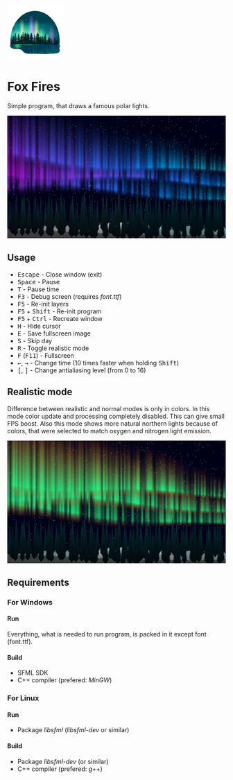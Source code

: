 ![Fox Fires](icon.png)

Fox Fires
=========

Simple program, that draws a famous polar lights.

![Fox Fires](example.png)

Usage
-----

* <kbd>Escape</kbd> - Close window (exit)
* <kbd>Space</kbd> - Pause
* <kbd>T</kbd> - Pause time
* <kbd>F3</kbd> - Debug screen (requires *font.ttf*)
* <kbd>F5</kbd> - Re-init layers
* <kbd>F5</kbd> + <kbd>Shift</kbd> - Re-init program
* <kbd>F5</kbd> + <kbd>Ctrl</kbd> - Recreate window
* <kbd>H</kbd> - Hide cursor
* <kbd>E</kbd> - Save fullscreen image
* <kbd>S</kbd> - Skip day
* <kbd>R</kbd> - Toggle realistic mode
* <kbd>F</kbd> (<kbd>F11</kbd>) - Fullscreen
* <kbd>←</kbd>, <kbd>→</kbd> - Change time (10 times faster when holding <kbd>Shift</kbd>)
* <kbd>[</kbd>, <kbd>]</kbd> - Change antialiasing level (from 0 to 16)

Realistic mode
--------------

Difference between realistic and normal modes is only in colors. In this mode color update and processing completely disabled. This can give small FPS boost. Also this mode shows more natural northern lights because of colors, that were selected to match oxygen and nitrogen light emission.

![Fox Fires - Realistic mode](example-realistic.png)

Requirements
------------

### For Windows

#### Run

Everything, what is needed to run program, is packed in it except font (font.ttf).

#### Build

* SFML SDK
* C++ compiler (prefered: *MinGW*)

### For Linux

#### Run

* Package *libsfml* (*libsfml-dev* or similar)

#### Build

* Package *libsfml-dev* (or similar)
* C++ compiler (prefered: *g++*)
